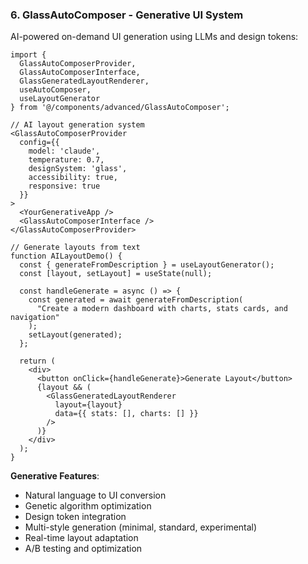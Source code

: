 ### 6. GlassAutoComposer - Generative UI System

AI-powered on-demand UI generation using LLMs and design tokens:

```tsx
import { 
  GlassAutoComposerProvider,
  GlassAutoComposerInterface,
  GlassGeneratedLayoutRenderer,
  useAutoComposer,
  useLayoutGenerator
} from '@/components/advanced/GlassAutoComposer';

// AI layout generation system
<GlassAutoComposerProvider
  config={{
    model: 'claude',
    temperature: 0.7,
    designSystem: 'glass',
    accessibility: true,
    responsive: true
  }}
>
  <YourGenerativeApp />
  <GlassAutoComposerInterface />
</GlassAutoComposerProvider>

// Generate layouts from text
function AILayoutDemo() {
  const { generateFromDescription } = useLayoutGenerator();
  const [layout, setLayout] = useState(null);
  
  const handleGenerate = async () => {
    const generated = await generateFromDescription(
      "Create a modern dashboard with charts, stats cards, and navigation"
    );
    setLayout(generated);
  };
  
  return (
    <div>
      <button onClick={handleGenerate}>Generate Layout</button>
      {layout && (
        <GlassGeneratedLayoutRenderer 
          layout={layout}
          data={{ stats: [], charts: [] }}
        />
      )}
    </div>
  );
}
```

**Generative Features**:
- Natural language to UI conversion
- Genetic algorithm optimization
- Design token integration
- Multi-style generation (minimal, standard, experimental)
- Real-time layout adaptation
- A/B testing and optimization
